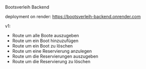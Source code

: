 Bootsverleih Backend

deployment on render:
https://bootsverleih-backend.onrender.com

v1:

- Route um alle Boote auszugeben
- Route um ein Boot hinzuzufügen
- Route um ein Boot zu löschen
- Route um eine Reservierung anzulegen
- Route um die Reservierungen auszugeben
- Route um die Reservierung zu löschen
